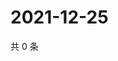 # 2021-12-25

共 0 条

<!-- BEGIN WEIBO -->
<!-- 最后更新时间 Sat Dec 25 2021 16:01:07 GMT+0800 (China Standard Time) -->

<!-- END WEIBO -->
